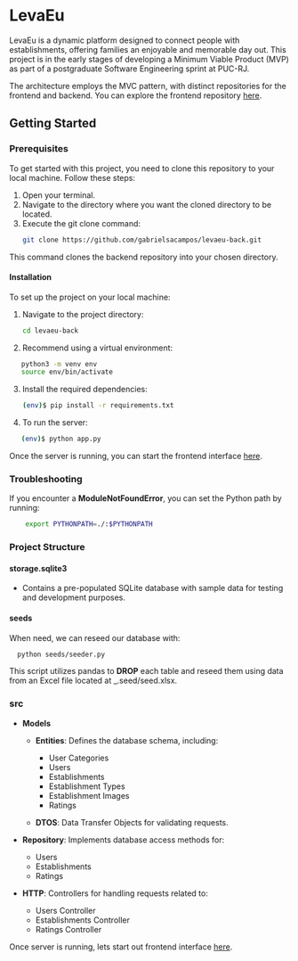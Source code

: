 # LevaEu

LevaEu is a dynamic platform designed to connect people with establishments, offering families an enjoyable and memorable day out. This project is in the early stages of developing a Minimum Viable Product (MVP) as part of a postgraduate Software Engineering sprint at PUC-RJ.

The architecture employs the MVC pattern, with distinct repositories for the frontend and backend. You can explore the frontend repository [here](https://github.com/gabrielsacampos/levaeu-front).

## Getting Started
### Prerequisites
To get started with this project, you need to clone this repository to your local machine. Follow these steps:

1. Open your terminal.
2. Navigate to the directory where you want the cloned directory to be located.
3. Execute the git clone command:
    ```bash
    git clone https://github.com/gabrielsacampos/levaeu-back.git
    ```
This command clones the backend repository into your chosen directory.

#### Installation
To set up the project on your local machine:

1. Navigate to the project directory:
      ```bash
    cd levaeu-back
    ```
2. Recommend using a virtual environment:
```bash
   python3 -m venv env
   source env/bin/activate
```

3. Install the required dependencies:
   ```bash
   (env)$ pip install -r requirements.txt
   ```

4. To run the server:
```bash
   (env)$ python app.py
```
Once the server is running, you can start the frontend interface [here](https://github.com/gabrielsacampos/levaeu-front).


### Troubleshooting
If you encounter a __ModuleNotFoundError__, you can set the Python path by running:
```bash    
    export PYTHONPATH=./:$PYTHONPATH
```

### Project Structure


#### storage.sqlite3
   - Contains a pre-populated SQLite database with sample data for testing and development purposes.

#### seeds 
 When need, we can reseed our database with:
 ```bash
   python seeds/seeder.py
 ```
   This script utilizes pandas to **DROP** each table and reseed them using data from an Excel file located at _.seed/seed.xlsx.
     
### src
- __Models__
   - __Entities__: Defines the database schema, including:
      * User Categories
      * Users
      * Establishments
      * Establishment Types
      * Establishment Images
      * Ratings

   - __DTOS__: Data Transfer Objects for validating requests.

- __Repository__: Implements database access methods for:
   - Users
   - Establishments
   - Ratings


- __HTTP__: Controllers for handling requests related to:
   * Users Controller
   * Establishments Controller
   * Ratings Controller





Once server is running, lets start out frontend interface [here](https://github.com/gabrielsacampos/levaeu-front).
